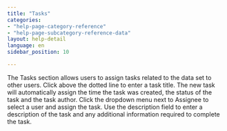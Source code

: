 ```yaml
---
title: "Tasks"
categories:
- "help-page-category-reference"
- "help-page-subcategory-reference-data"
layout: help-detail
language: en
sidebar_position: 10

---
```


The Tasks section allows users to assign tasks related to the data set to other users. Click above the dotted line to enter a task title. The new task will automatically assign the time the task was created, the status of the task and the task author. Click the dropdown menu next to Assignee to select a user and assign the task. Use the description field to enter a description of the task and any additional information required to complete the task.

